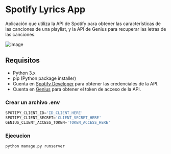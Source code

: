 # Spotify Lyrics App
Aplicación que utiliza la API de Spotify para obtener las características de las canciones de una playlist, y la API de Genius para recuperar las letras de las canciones.

![image](https://github.com/user-attachments/assets/01dfff3b-cb36-4bbb-8218-2223423f36c3)

## Requisitos

- Python 3.x
- pip (Python package installer)
- Cuenta en [Spotify Developer](https://developer.spotify.com/dashboard/applications) para obtener las credenciales de la API.
- Cuenta en [Genius](https://genius.com/api-clients) para obtener el token de acceso de la API.

### Crear un archivo .env

```python
SPOTIPY_CLIENT_ID='ID_CLIENT_HERE'
SPOTIPY_CLIENT_SECRET='CLIENT_SECRET_HERE'
GENIUS_CLIENT_ACCESS_TOKEN='TOKEN_ACCESS_HERE'
```
### Ejecucion

```bash
python manage.py runserver
```
